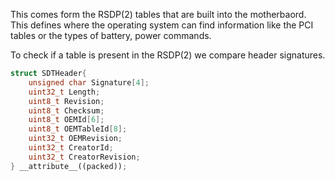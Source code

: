 This comes form the RSDP(2) tables that are built into the motherbaord. This defines where the operating system can find information like the PCI tables or the types of battery, power commands.

To check if a table is present in the RSDP(2) we compare header signatures.
```CPP
struct SDTHeader{
	unsigned char Signature[4];
	uint32_t Length;
	uint8_t Revision;
	uint8_t Checksum;
	uint8_t OEMId[6];
	uint8_t OEMTableId[8];
	uint32_t OEMRevision;
	uint32_t CreatorId;
	uint32_t CreatorRevision;
} __attribute__((packed));
```